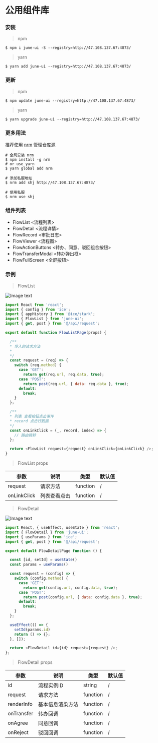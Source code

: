 # 公用组件库

### 安装
> npm
```shell
$ npm i june-ui -S --registry=http://47.108.137.67:4873/
```
> yarn
```shell 
$ yarn add june-ui --registry=http://47.108.137.67:4873/
```
### 更新
> npm
```shell
$ npm update june-ui --registry=http://47.108.137.67:4873/
```
> yarn
```shell
$ yarn upgrade june-ui --registry=http://47.108.137.67:4873/
```
  
### 更多用法
推荐使用 [nrm](https://www.npmjs.com/package/nrm) 管理仓库源
```shell
# 全局安装 nrm 
$ npm install -g nrm
# or use yarn 
$ yarn global add nrm

# 添加私服地址
$ nrm add shj http://47.108.137.67:4873/     

# 使用私服
$ nrm use shj
```

### 组件列表
* FlowList  <流程列表>
* FlowDetail  <流程详情>
* FlowRecord  <审批日志>
* FlowViewer  <流程图>
* FlowActionButtons  <转办、同意、驳回组合按钮>
* FlowTransferModal  <转办弹出框>
* FlowFullScreen  <全屏按钮>


### 示例

> FlowList


![Image text](http://file.thinkio.top/img/flow_list.png)



```javascript react
import React from 'react';
import { config } from 'ice';
import { appHistory } from '@ice/stark';
import { FlowList } from 'june-ui';
import { get, post } from '@/api/request';

export default function FlowListPage(props) {

  /**
  * 传入的请求方法
  *
  */
  const request = (req) => {
    switch (req.method) {
      case 'GET':
        return get(req.url, req.data, true);
      case 'POST':
        return post(req.url, { data: req.data }, true);
      default:
        break;
    }
  };

  /**
  * 列表 查看按钮点击事件 
  * record 点击行数据
  */
  const onLinkClick = (_, record, index) => {
    // 路由跳转
  };

  return <FlowList request={request} onLinkClick={onLinkClick} />;
}
```

> FlowList props

     
|  参数   | 说明  | 类型  | 默认值 | 
|  ----  | ----  | ----  | ----  |
| request  | 请求方法 | function | / |
| onLinkClick  | 列表查看点击 | function | / |


> FlowDetail     


![Image text](http://file.thinkio.top/img/flow_detail.png)


```javascript react
import React, { useEffect, useState } from 'react';
import { FlowDetail } from 'june-ui';
import { useParams } from 'ice';
import { get, post } from '@/api/request';

export default FlowDetailPage function () {

  const [id, setId] = useState()
  const params = useParams()

  const request = (config) => {
    switch (config.method) {
      case 'GET':
        return get(config.url, config.data, true);
      case 'POST':
        return post(config.url, { data: config.data }, true);
      default:
        break;
    }
  };

  useEffect(() => {
    setId(params.id)
    return () => {};
  }, []);

  return <FlowDetail id={id} request={request} />;
};
```

> FlowDetail props


|  参数   | 说明  | 类型  | 默认值 | 
|  ----  | ----  | ----  | ----  |
| id  | 流程实例ID | string | / |
| request  | 请求方法 | function | / |
| renderInfo | 基本信息渲染方法 | function | / |
| onTransfer | 转办回调 | function | / |
| onAgree | 同意回调 | function | / |
| onReject | 驳回回调 | function | / |
